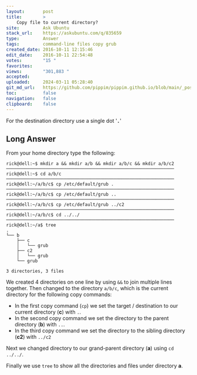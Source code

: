 ```yaml
---
layout:       post
title:        >
    Copy file to current directory?
site:         Ask Ubuntu
stack_url:    https://askubuntu.com/q/835659
type:         Answer
tags:         command-line files copy grub
created_date: 2016-10-11 12:15:46
edit_date:    2016-10-11 22:54:48
votes:        "15 "
favorites:    
views:        "301,883 "
accepted:     
uploaded:     2024-03-11 05:28:40
git_md_url:   https://github.com/pippim/pippim.github.io/blob/main/_posts/2016/2016-10-11-Copy-file-to-current-directory_.md
toc:          false
navigation:   false
clipboard:    false
---
```


For the destination directory use a single dot '**`.`**'

## Long Answer


From your home directory type the following:

``` 
rick@dell:~$ mkdir a && mkdir a/b && mkdir a/b/c && mkdir a/b/c2
────────────────────────────────────────────────────────────────
rick@dell:~$ cd a/b/c
────────────────────────────────────────────────────────────────
rick@dell:~/a/b/c$ cp /etc/default/grub .
────────────────────────────────────────────────────────────────
rick@dell:~/a/b/c$ cp /etc/default/grub ..
────────────────────────────────────────────────────────────────
rick@dell:~/a/b/c$ cp /etc/default/grub ../c2
────────────────────────────────────────────────────────────────
rick@dell:~/a/b/c$ cd ../../
────────────────────────────────────────────────────────────────
rick@dell:~/a$ tree
.
└── b
    ├── c
    │   └── grub
    ├── c2
    │   └── grub
    └── grub

3 directories, 3 files
```

We created 4 directories on one line by using `&&` to join multiple lines together. Then changed to the directory `a/b/c`, which is the current directory for the following copy commands:

 - In the first copy command (`cp`) we set the target / destination to our
   current directory (**c**) with `.`.
 - In the second copy command we set the directory to the parent
   directory (**b**) with `..`.
 - In the third copy command we set the directory to the sibling
   directory (**c2**) with `../c2`

Next we changed directory to our grand-parent directory (**a**) using `cd ../../`.

Finally we use `tree` to show all the directories and files under directory **a**.
